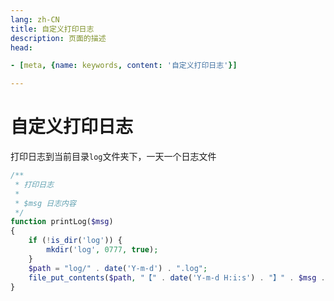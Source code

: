 ```yaml
---
lang: zh-CN  
title: 自定义打印日志    
description: 页面的描述  
head:

- [meta, {name: keywords, content: '自定义打印日志'}]

---
```


# 自定义打印日志

打印日志到当前目录`log`文件夹下，一天一个日志文件  

```php
/**
 * 打印日志
 *
 * $msg 日志内容
 */
function printLog($msg)
{
    if (!is_dir('log')) {
        mkdir('log', 0777, true);
    }
    $path = "log/" . date('Y-m-d') . ".log";
    file_put_contents($path, "【" . date('Y-m-d H:i:s') . "】" . $msg . "\r\n\r\n", FILE_APPEND);
}

```


<Comment></Comment>
